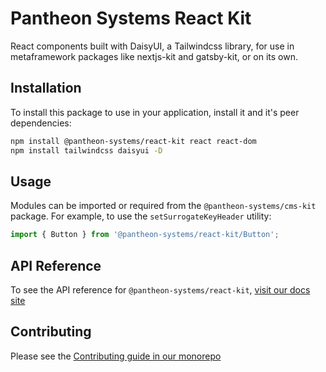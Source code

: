 # Pantheon Systems React Kit

React components built with DaisyUI, a Tailwindcss library, for use in
metaframework packages like nextjs-kit and gatsby-kit, or on its own.

## Installation

To install this package to use in your application, install it and it's peer
dependencies:

```bash
npm install @pantheon-systems/react-kit react react-dom
npm install tailwindcss daisyui -D
```

## Usage

Modules can be imported or required from the `@pantheon-systems/cms-kit`
package. For example, to use the `setSurrogateKeyHeader` utility:

```js
import { Button } from '@pantheon-systems/react-kit/Button';
```

## API Reference

To see the API reference for `@pantheon-systems/react-kit`,
[visit our docs site](https://decoupledkit.pantheon.io/docs/Packages/react-kit)

## Contributing

Please see the
[Contributing guide in our monorepo](https://github.com/pantheon-systems/decoupled-kit-js/blob/canary/CONTRIBUTING.md)
